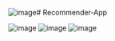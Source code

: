 ![image](https://github.com/VineetDabholkar2002/Recommender-App/assets/93699671/839bb6de-d313-4498-bda8-eb98ebc7056c)# Recommender-App

![image](https://github.com/VineetDabholkar2002/Recommender-App/assets/93699671/d7cba338-4d83-45ab-8576-c264f44fcc7a)
![image](https://github.com/VineetDabholkar2002/Recommender-App/assets/93699671/ae952fb7-89dd-441a-a712-7ad41b807f47)
![image](https://github.com/VineetDabholkar2002/Recommender-App/assets/93699671/41284581-756d-4d9c-9322-b6d01af36e4a)

